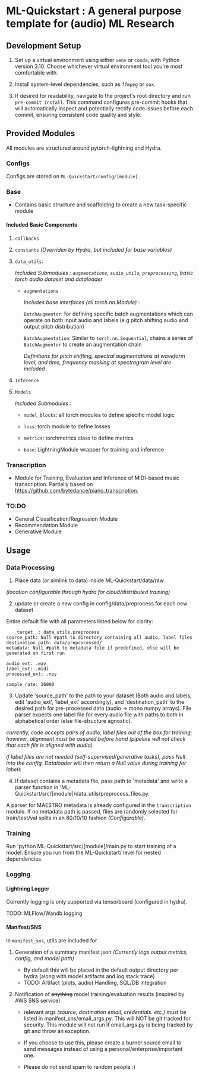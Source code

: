 # ML-Quickstart : A general purpose template for (audio) ML Research

## Development Setup
1. Set up a virtual environment using either `venv` or `conda`, with Python version 3.10. Choose whichever virtual environment tool you're most comfortable with.

2. Install system-level dependencies, such as `ffmpeg` or `sox`.

3. If desired for readability, navigate to the project's root directory and run `pre-commit install`. This command configures pre-commit hooks that will automatically inspect and potentially rectify code issues before each commit, ensuring consistent code quality and style.

## Provided Modules
All modules are structured around pytorch-lightning and Hydra.
### Configs
Configs are stored on `ML-Quickstart/config/[module]`
### Base
- Contains basic structure and scaffolding to create a new task-specific module

#### Included Basic Components
1. `callbacks`
2. `constants` _(Overriden by Hydra, but included for base variables)_
3. `data_utils`:

   _Included Submodules : `augmentations`, `audio_utils`, `preprocessing`, basic torch audio dataset and dataloader_

   - `augmentations `

      _Includes base interfaces (all torch.nn.Module)_ :
      
      `BatchAugmentor`: for defining specific batch augmentations which can operate on both input audio and labels (e.g pitch shifting audio and output pitch distribution)

      `BatchAugmentation`: Similar to `torch.nn.Sequential`, chains a series of `BatchAugmentor` to create an augmentation chain

      
      _Definitions for pitch shifting, spectral augmentations at waveform level, and  time, frequency masking at spectrogram level are included_

4. `Inference`
5. `Models`

   _Included Submodules :_
   
    - `model_blocks`: all torch modules to define specific model logic 
    
    - `loss`: torch module to define losses 
    
    - `metrics`: torchmetrics class to define metrics 

   - `base`: LightningModule wrapper for training and inference



### Transcription
- Module for Training, Evaluation and Inference of MIDI-based music transcription. Partially based on https://github.com/bytedance/piano_transcription.

### TO:DO
- General Classification/Regression Module
- Recommendation Module
- Generative Module

## Usage
### Data Processing
1. Place data (or simlink to data) inside ML-Quickstart/data/raw 

_(location configurable through hydra for cloud/distributed training)_
   
2. update or create a new config in config/data/preprocess for each new dataset

Entire default file with all parameters listed below for clarity:
   
```
   _target_ : data_utils.preprocess
source_path: Null #path to directory containing all audio, label files
destination_path: data/preprocessed/
metadata: Null #path to metadata file if predefined, else will be generated on first run

audio_ext: .wav
label_ext: .midi
processed_ext: .npy

sample_rate: 16000
```

3. Update 'source_path' to the path to your dataset (Both audio and labels, edit 'audio_ext', 'label_ext' accordingly), and 'destination_path' to the desired path for pre-processed data (audio -> mono numpy arrays). File parser expects one label file for every audio file with paths to both in alphabetical order (else file-structure agnostic).
   
_currently, code accepts pairs of audio, label files out of the box for training; however, alignment must be assured before hand (pipeline will not check that each file is aligned with audio)._

_if label files are not needed (self-supervised/generative tasks), pass Null into the config. Dataloader will then return a Null value during training for labels_


4. If dataset contains a metadata file, pass path to 'metadata' and write a parser function in 'ML-Quickstart/src/\[module\]/data_utils/preprocess_files.py. 

A parser for MAESTRO metadata is already configured in the `transcription` module. If no metadata path is passed, files are randomly selected for train/test/val splits in an 80/10/10 fashion _(Configurable)_.

### Training
Run 'python ML-Quickstart/src/\[module\]/main.py to start training of a model. Ensure you run from the ML-Quickstart/ level for nested dependencies.

### Logging
#### Lightning Logger
Currently logging is only supported via tensorboard (configured in hydra). 

TODO: MLFlow/Wandb logging

#### Manifest/SNS

in `manifest_sns`, utils are included for 

1. Generation of a summary manifest json _(Currently logs output metrics, config, and model path)_

   - By default this will be placed in the default output directory per hydra (along with model artifacts and log stack trace) 
   - TODO: Artifact (plots, audio) Handling, SQL/DB integration

2. Notification of ~~anything~~ model training/evaluation results (inspired by AWS SNS service)

   - relevant args _(source, destination email, credentials. etc.)_ must be listed in manifest_sns/email_args.py. This will NOT be git tracked for security. This module will not run if email_args.py is being tracked by git and throw an exception. 

   - If you choose to use this, please create a burner source email to send messages instead of using a personal/enterprise/important one.

   - Please do not send spam to random people :)